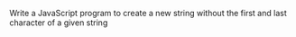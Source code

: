 Write a JavaScript program to create a new string without the first and last character of a given string
